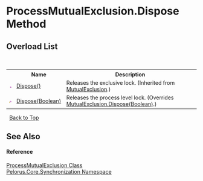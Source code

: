 # ProcessMutualExclusion.Dispose Method 
 


## Overload List
&nbsp;<table><tr><th></th><th>Name</th><th>Description</th></tr><tr><td>![Public method](media/pubmethod.gif "Public method")</td><td><a href="51CB46BF">Dispose()</a></td><td>
Releases the exclusive lock.
 (Inherited from <a href="516E972A">MutualExclusion</a>.)</td></tr><tr><td>![Protected method](media/protmethod.gif "Protected method")</td><td><a href="46FED7EC">Dispose(Boolean)</a></td><td>
Releases the process level lock.
 (Overrides <a href="6B9ADC6F">MutualExclusion.Dispose(Boolean)</a>.)</td></tr></table>&nbsp;
<a href="#processmutualexclusion.dispose-method">Back to Top</a>

## See Also


#### Reference
<a href="885B19F4">ProcessMutualExclusion Class</a><br /><a href="3DF715C2">Pelorus.Core.Synchronization Namespace</a><br />